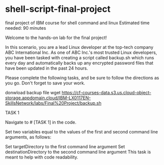 # shell-script-final-project
final project of IBM course for shell command and linux
Estimated time needed: 90 minutes

Welcome to the hands-on lab for the final project!

In this scenario, you are a lead Linux developer at the top-tech company ABC International Inc. As one of ABC Inc.'s most trusted Linux developers, you have been tasked with creating a script called backup.sh which runs every day and automatically backs up any encrypted password files that have been updated in the past 24 hours.

Please complete the following tasks, and be sure to follow the directions as you go. Don't forget to save your work.

donwload backup file 
wget https://cf-courses-data.s3.us.cloud-object-storage.appdomain.cloud/IBM-LX0117EN-SkillsNetwork/labs/Final%20Project/backup.sh

TASK 1

Navigate to # [TASK 1] in the code.

Set two variables equal to the values of the first and second command line arguments, as follows:

Set targetDirectory to the first command line argument
Set destinationDirectory to the second command line argument
This task is meant to help with code readability.